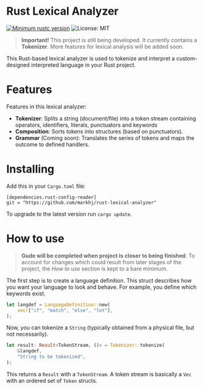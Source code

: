 # Rust Lexical Analyzer
[![Minimum rustc version](https://img.shields.io/badge/rustc-1.63+-lightgray.svg)](https://github.com/markhj/rust-config-reader)
![License: MIT](https://img.shields.io/badge/License-MIT-yellow.svg)

> **Important!**
> This project is still being developed. It currently contains a **Tokenizer**.
> More features for lexical analysis will be added soon.

This Rust-based lexical analyzer is used to tokenize and interpret a custom-designed interpreted language
in your Rust project.

# Features
Features in this lexical analyzer:

- **Tokenizer**: Splits a string (document/file) into a token stream containing operators, identifiers, literals, punctuators and keywords
- **Composition**: Sorts tokens into structures (based on punctuators).
- **Grammar** (Coming soon): Translates the series of tokens and maps the outcome to defined handlers. 

# Installing

Add this in your ``Cargo.toml`` file:

````
[dependencies.rust-config-reader]
git = "https://github.com/markhj/rust-lexical-analyzer"
````

To upgrade to the latest version run ``cargo update``.

# How to use
> **Gude will be completed when project is closer to being finished**.
> To account for changes which could result from later stages of the project,
> the _How to use_ section is kept to a bare minimum.

The first step is to create a language definition. This struct describes how you want
your language to look and behave. For example, you define which keywords exist.

````rust
let langdef = LanguageDefinition::new(
    vec!["if", "match", "else", "let"],
);
````

Now, you can tokenize a ``String`` (typically obtained from a physical file, but not necessarily).

````rust
let result: Result<TokenStream, ()> = Tokenizer::tokenize(
    &langdef,
    "String to be tokenized",
);
````

This returns a ``Result`` with a ``TokenStream``.
A token stream is basically a ``Vec`` with an ordered set of ``Token`` structs.  
